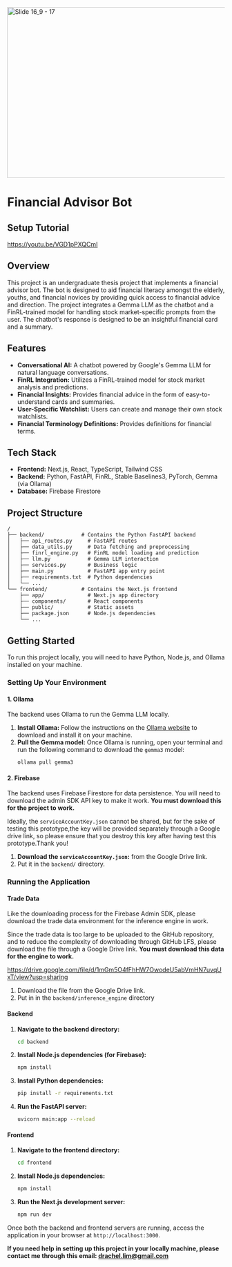 <img width="1584" height="396" alt="Slide 16_9 - 17" src="https://github.com/user-attachments/assets/44917f54-2c74-404d-891d-bad9a59bbca0" />

# Financial Advisor Bot

## Setup Tutorial

https://youtu.be/VGD1pPXQCmI

## Overview

This project is an undergraduate thesis project that implements a financial advisor bot. The bot is designed to aid financial literacy amongst the elderly, youths, and financial novices by providing quick access to financial advice and direction. The project integrates a Gemma LLM as the chatbot and a FinRL-trained model for handling stock market-specific prompts from the user. The chatbot's response is designed to be an insightful financial card and a summary.

## Features

- **Conversational AI:** A chatbot powered by Google's Gemma LLM for natural language conversations.
- **FinRL Integration:** Utilizes a FinRL-trained model for stock market analysis and predictions.
- **Financial Insights:** Provides financial advice in the form of easy-to-understand cards and summaries.
- **User-Specific Watchlist:** Users can create and manage their own stock watchlists.
- **Financial Terminology Definitions:** Provides definitions for financial terms.

## Tech Stack

- **Frontend:** Next.js, React, TypeScript, Tailwind CSS
- **Backend:** Python, FastAPI, FinRL, Stable Baselines3, PyTorch, Gemma (via Ollama)
- **Database:** Firebase Firestore

## Project Structure

```
/
├── backend/            # Contains the Python FastAPI backend
│   ├── api_routes.py     # FastAPI routes
│   ├── data_utils.py     # Data fetching and preprocessing
│   ├── finrl_engine.py   # FinRL model loading and prediction
│   ├── llm.py            # Gemma LLM interaction
│   ├── services.py       # Business logic
│   ├── main.py           # FastAPI app entry point
│   ├── requirements.txt  # Python dependencies
│   └── ...
└── frontend/           # Contains the Next.js frontend
    ├── app/              # Next.js app directory
    ├── components/       # React components
    ├── public/           # Static assets
    ├── package.json      # Node.js dependencies
    └── ...
```

## Getting Started

To run this project locally, you will need to have Python, Node.js, and Ollama installed on your machine.

### Setting Up Your Environment

#### 1. Ollama

The backend uses Ollama to run the Gemma LLM locally.

1.  **Install Ollama:** Follow the instructions on the [Ollama website](https://ollama.ai/) to download and install it on your machine.
2.  **Pull the Gemma model:** Once Ollama is running, open your terminal and run the following command to download the `gemma3` model:
    ```bash
    ollama pull gemma3
    ```

#### 2. Firebase

The backend uses Firebase Firestore for data persistence. You will need to download the admin SDK API key to make it work. **You must download this for the project to work.**

Ideally, the `serviceAccountKey.json` cannot be shared, but for the sake of testing this prototype,the key will be provided separately through a Google drive link, so please ensure that you destroy this key after having test this prototype.Thank you!

1.  **Download the `serviceAccountKey.json`:** from the Google Drive link.
2.  Put it in the `backend/` directory.

### Running the Application

#### Trade Data

Like the downloading process for the Firebase Admin SDK, please download the trade data environment for the inference engine in work.

Since the trade data is too large to be uploaded to the GitHub repository, and to reduce the complexity of downloading through GitHub LFS, please download the file through a Google Drive link. **You must download this data for the engine to work.**

https://drive.google.com/file/d/1mGm5O4fFhHW7OwodeU5abVmHN7uvqUxT/view?usp=sharing

1. Download the file from the Google Drive link.
2. Put in in the `backend/inference_engine` directory

#### Backend

1.  **Navigate to the backend directory:**

    ```bash
    cd backend
    ```

2.  **Install Node.js dependencies (for Firebase):**

    ```bash
    npm install
    ```

3.  **Install Python dependencies:**

    ```bash
    pip install -r requirements.txt
    ```

4.  **Run the FastAPI server:**
    ```bash
    uvicorn main:app --reload
    ```

#### Frontend

1.  **Navigate to the frontend directory:**

    ```bash
    cd frontend
    ```

2.  **Install Node.js dependencies:**

    ```bash
    npm install
    ```

3.  **Run the Next.js development server:**
    ```bash
    npm run dev
    ```

Once both the backend and frontend servers are running, access the application in your browser at `http://localhost:3000`.

**If you need help in setting up this project in your locally machine, please contact me through this email: drachel.lim@gmail.com**
